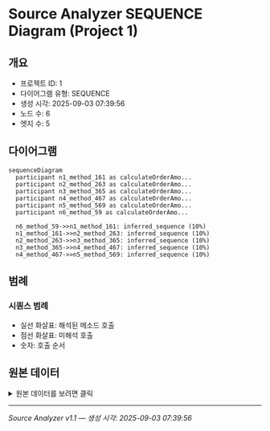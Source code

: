 # Source Analyzer SEQUENCE Diagram (Project 1)

## 개요
- 프로젝트 ID: 1
- 다이어그램 유형: SEQUENCE
- 생성 시각: 2025-09-03 07:39:56
- 노드 수: 6
- 엣지 수: 5

## 다이어그램

```mermaid
sequenceDiagram
  participant n1_method_161 as calculateOrderAmo...
  participant n2_method_263 as calculateOrderAmo...
  participant n3_method_365 as calculateOrderAmo...
  participant n4_method_467 as calculateOrderAmo...
  participant n5_method_569 as calculateOrderAmo...
  participant n6_method_59 as calculateOrderAmo...

  n6_method_59->>n1_method_161: inferred_sequence (10%)
  n1_method_161->>n2_method_263: inferred_sequence (10%)
  n2_method_263->>n3_method_365: inferred_sequence (10%)
  n3_method_365->>n4_method_467: inferred_sequence (10%)
  n4_method_467->>n5_method_569: inferred_sequence (10%)
```

## 범례

### 시퀀스 범례
- 실선 화살표: 해석된 메소드 호출
- 점선 화살표: 미해석 호출
- 숫자: 호출 순서

## 원본 데이터

<details>
<summary>원본 데이터를 보려면 클릭</summary>

노드 목록 (6)
```json
  method:59: calculateOrderAmount() (method)
  method:161: calculateOrderAmount() (method)
  method:263: calculateOrderAmount() (method)
  method:365: calculateOrderAmount() (method)
  method:467: calculateOrderAmount() (method)
  method:569: calculateOrderAmount() (method)
```

엣지 목록 (5)
```json
  method:59 -> method:161 (inferred_sequence)
  method:161 -> method:263 (inferred_sequence)
  method:263 -> method:365 (inferred_sequence)
  method:365 -> method:467 (inferred_sequence)
  method:467 -> method:569 (inferred_sequence)
```

</details>

---
*Source Analyzer v1.1 — 생성 시각: 2025-09-03 07:39:56*